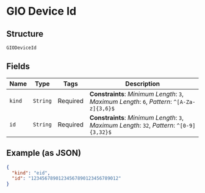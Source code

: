 
# GIO Device Id

## Structure

`GIODeviceId`

## Fields

| Name | Type | Tags | Description |
|  --- | --- | --- | --- |
| `kind` | `String` | Required | **Constraints**: *Minimum Length*: `3`, *Maximum Length*: `6`, *Pattern*: `^[A-Za-z]{3,6}$` |
| `id` | `String` | Required | **Constraints**: *Minimum Length*: `3`, *Maximum Length*: `32`, *Pattern*: `^[0-9]{3,32}$` |

## Example (as JSON)

```json
{
  "kind": "eid",
  "id": "12345678901234567890123456789012"
}
```

